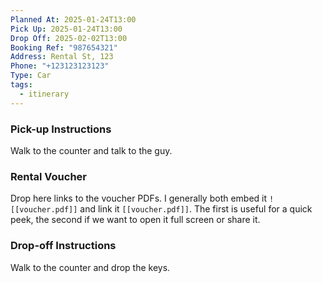```yaml
---
Planned At: 2025-01-24T13:00
Pick Up: 2025-01-24T13:00
Drop Off: 2025-02-02T13:00
Booking Ref: "987654321"
Address: Rental St, 123
Phone: "+123123123123"
Type: Car
tags:
  - itinerary
---
```

### Pick-up Instructions
Walk to the counter and talk to the guy.

### Rental Voucher
Drop here links to the voucher PDFs. I generally both embed it `![[voucher.pdf]]` and link it `[[voucher.pdf]]`. The first is useful for a quick peek, the second if we want to open it full screen or share it.

### Drop-off Instructions
Walk to the counter and drop the keys.
